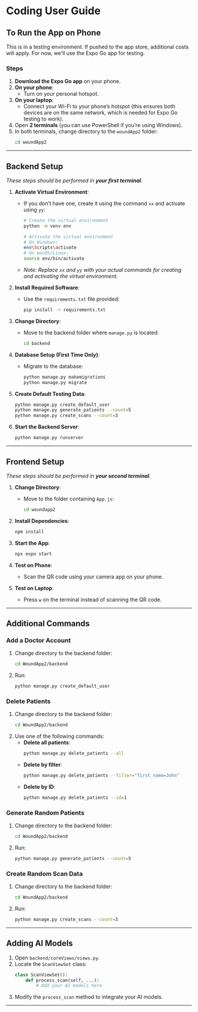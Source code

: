 # Coding User Guide

## To Run the App on Phone

This is in a testing environment. If pushed to the app store, additional costs will apply. For now, we'll use the Expo Go app for testing.

### Steps

1. **Download the Expo Go app** on your phone.
2. **On your phone**:
    - Turn on your personal hotspot.
3. **On your laptop**:
    - Connect your Wi-Fi to your phone’s hotspot (this ensures both devices are on the same network, which is needed for Expo Go testing to work).
4. Open **2 terminals** (you can use PowerShell if you’re using Windows).
5. In both terminals, change directory to the `woundApp2` folder:
    ```bash
    cd woundApp2
    ```

---

## Backend Setup

*These steps should be performed in **your first terminal**.*

1. **Activate Virtual Environment**:
    - If you don’t have one, create it using the command `xx` and activate using `yy`:
        ```bash
        # Create the virtual environment
        python -m venv env

        # Activate the virtual environment
        # On Windows:
        env\Scripts\activate
        # On macOS/Linux:
        source env/bin/activate
        ```
    - *Note: Replace `xx` and `yy` with your actual commands for creating and activating the virtual environment.*

2. **Install Required Software**:
    - Use the `requirements.txt` file provided:
        ```bash
        pip install -r requirements.txt
        ```

3. **Change Directory**:
    - Move to the backend folder where `manage.py` is located:
        ```bash
        cd backend
        ```

4. **Database Setup (First Time Only)**:
    - Migrate to the database:
        ```bash
        python manage.py makemigrations
        python manage.py migrate
        ```

5. **Create Default Testing Data**:
    ```bash
    python manage.py create_default_user
    python manage.py generate_patients --count=5
    python manage.py create_scans --count=3
    ```

6. **Start the Backend Server**:
    ```bash
    python manage.py runserver
    ```

---

## Frontend Setup

*These steps should be performed in **your second terminal**.*

1. **Change Directory**:
    - Move to the folder containing `App.js`:
        ```bash
        cd woundapp2
        ```

2. **Install Dependencies**:
    ```bash
    npm install
    ```

3. **Start the App**:
    ```bash
    npx expo start
    ```

4. **Test on Phone**:
    - Scan the QR code using your camera app on your phone.

5. **Test on Laptop**:
    - Press `w` on the terminal instead of scanning the QR code.

---

## Additional Commands

### Add a Doctor Account

1. Change directory to the backend folder:
    ```bash
    cd WoundApp2/backend
    ```
2. Run:
    ```bash
    python manage.py create_default_user
    ```

### Delete Patients

1. Change directory to the backend folder:
    ```bash
    cd WoundApp2/backend
    ```
2. Use one of the following commands:
    - **Delete all patients**:
        ```bash
        python manage.py delete_patients --all
        ```
    - **Delete by filter**:
        ```bash
        python manage.py delete_patients --filter="first_name=John"
        ```
    - **Delete by ID**:
        ```bash
        python manage.py delete_patients --id=1
        ```

### Generate Random Patients

1. Change directory to the backend folder:
    ```bash
    cd WoundApp2/backend
    ```
2. Run:
    ```bash
    python manage.py generate_patients --count=5
    ```

### Create Random Scan Data

1. Change directory to the backend folder:
    ```bash
    cd WoundApp2/backend
    ```
2. Run:
    ```bash
    python manage.py create_scans --count=3
    ```

---

## Adding AI Models

1. Open `backend/coreViews/views.py`.
2. Locate the `ScanViewSet` class:
    ```python
    class ScanViewSet():
        def process_scan(self, ...):
            # Add your AI models here
    ```
3. Modify the `process_scan` method to integrate your AI models.

---
